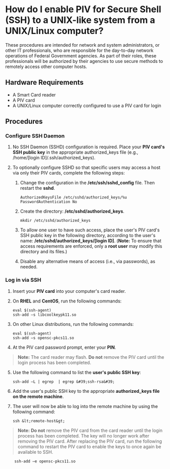 # How do I enable PIV for Secure Shell (SSH) to a UNIX-like system from a UNIX/Linux computer?

These procedures are intended for network and system administrators, or other IT professionals, who are responsible for the day-to-day network operations of Federal Government agencies. As part of their roles, these professionals will be authorized by their agencies to use secure methods to remotely access other computer hosts.

## Hardware Requirements

  * A Smart Card reader
  * A PIV card
  * A UNIX/Linux computer correctly configured to use a PIV card for login

## Procedures

### Configure SSH Daemon

  1. No SSH Daemon (SSHD) configuration is required. Place your **PIV card's SSH public key** in the appropriate authorized_keys file (e.g., /home/[login ID]/.ssh/authorized_keys).

  2. To optionally configure SSHD so that specific users may access a host via only their PIV cards, complete the following steps:

     1. Change the configuration in the **/etc/ssh/sshd_config** file. Then restart the **sshd**.

        ```
		AuthorizedKeysFile /etc/sshd/authorized_keys/%u
		PasswordAuthentication No
        ```

     2. Create the directory: **/etc/sshd/authorized_keys**.

        ```
		mkdir /etc/sshd/authorized_keys
        ```

     3. To allow one user to have such access, place the user&#39;s PIV card's SSH public key in the following directory, according to the user's name: **/etc/sshd/authorized_keys/[login ID]**. (**Note:** To ensure that access requirements are enforced, only a **root user** may modify this directory and its files.)  

     4. Disable any alternative means of access (i.e., via passwords), as needed.


### Log in via SSH

  1. Insert your **PIV card** into your computer's card reader.
  2. On **RHEL** and **CentOS**, run the following commands:
  
        ```
		eval $(ssh-agent)
		ssh-add –s libcoolkeypk11.so
        ```

  3. On other Linux distributions, run the following commands:

        ```
		eval $(ssh-agent)
		ssh-add –s opensc-pkcs11.so
        ```

  4. At the PIV card password prompt, enter your **PIN**. 
  
  > **Note:**  The card reader may flash. **Do not** remove the PIV card until the login process has been completed.

  5. Use the following command to list the **user&#39;s public SSH key**:
  
        ```
		ssh-add –L | egrep  | egrep &#39;ssh-rsa&#39;
        ```

 6. Add the user's public SSH key to the appropriate **authorized_keys file on the remote machine**.
 7. The user will now be able to log into the remote machine by using the following command:
 
        
		ssh &lt;remote-host&gt;
        

  > **Note:**  **Do not** remove the PIV card from the card reader until the login process has been completed. The key will no longer work after removing the PIV card. After replacing the PIV card, run the following command to restart the PIV card to enable the keys to once again be available to SSH. 
  

		ssh-add –e opensc-pkcs11.so
